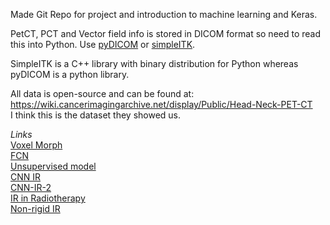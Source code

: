 Made Git Repo for project and introduction to machine learning and Keras. <br>


PetCT, PCT and Vector field info is stored in DICOM format so need to read this into Python. 
Use [pyDICOM](https://github.com/pydicom/pydicom) or [simpleITK](http://www.simpleitk.org/).

SimpleITK is a C++ library with binary distribution for Python whereas pyDICOM is a python library.<br>

All data is open-source and can be found at: https://wiki.cancerimagingarchive.net/display/Public/Head-Neck-PET-CT <br>
I think this is the dataset they showed us.<br>

*_Links_*<br>
[Voxel Morph](https://arxiv.org/pdf/1809.05231.pdf)<br>
[FCN](https://arxiv.org/ftp/arxiv/papers/1709/1709.00799.pdf)<br>
[Unsupervised model](https://arxiv.org/pdf/1802.02604.pdf)<br>
[CNN IR](https://wbir2018.nl/files/WBIR2018_Abstracts.pdf)<br>
[CNN-IR-2](https://pure.tue.nl/ws/portalfiles/portal/98728122/105740S.pdf)<br>
[IR in Radiotherapy](https://aapm.onlinelibrary.wiley.com/doi/abs/10.1002/mp.12256)<br>
[Non-rigid IR](https://www.ncbi.nlm.nih.gov/pmc/articles/PMC5518453/)<br>







